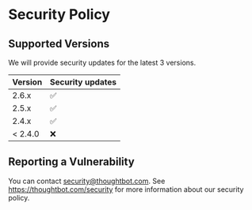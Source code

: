 # Security Policy

## Supported Versions

We will provide security updates for the latest 3 versions.

| Version | Security updates |
| - | - |
| 2.6.x   | ✅ |
| 2.5.x   | ✅ |
| 2.4.x   | ✅ |
| < 2.4.0 | :x: |

## Reporting a Vulnerability

You can contact <security@thoughtbot.com>. See <https://thoughtbot.com/security> for more information about our security policy.
